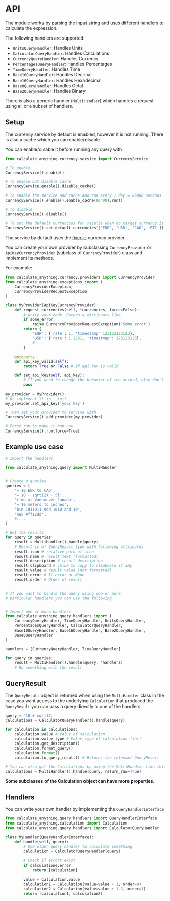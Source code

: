 # API

The module works by parsing the input string and uses different handlers to calculate the expression.

The following handlers are supported:
- `UnitsQueryHandler`: Handles Units
- `CalculatorQueryHandler`: Handles Calculations
- `CurrencyQueryHandler`: Handles Currency
- `PercentagesQueryHandler`: Handles Percentages
- `TimeQueryHandler`: Handles Time
- `Base10QueryHandler`: Handles Decimal
- `Base16QueryHandler`: Handles Hexadecimal
- `Base8QueryHandler`: Handles Octal
- `Base2QueryHandler`: Handles Binary

There is also a generic handler (`MultiHandler`) which handles a request using all or a subset of handlers.

## Setup

The currency service by default is enabled, however it is not running.
There is also a cache which you can enable/disable.

You can enable/disable it before running any query with
```python
from calculate_anything.currency.service import CurrencyService

# To enable
CurrencyService().enable()

# To enable but disable cache
CurrencyService.enable().disable_cache()

# To enable the service and cache and run every 1 day = 86400 seconds
CurrencyService().enable().enable_cache(86400).run()

# To disable
CurrencyService().disable()

# To set the default currencies for results when no target currency is set.
CurrencyService().set_default_currencies(['EUR', 'USD', 'CAD', 'BTC'])
```

The service by default uses the [fixer.io](https://fixer.io) currency provider.

You can create your own provider by subclassing `CurrencyProvider` or `ApiKeyCurrencyProvider` (subclass of `CurrencyProvider`) class and implement its methods.

For example:
```python
from calculate_anything.currency.providers import CurrencyProvider
from calculate_anything.exceptions import (
    CurrencyProviderException,
    CurrencyProviderRequestException
)

class MyProvider(ApiKeyCurrencyProvider):
    def request_currencies(self, *currencies, force=False):
        # Write your code. Return a dictionary like
        if some_error:
            raise CurrencyProviderRequestException('Some error')
        return {
            'EUR': {'rate': 1, 'timestamp' 123123123123},
            'USD': {'rate': 1.2231, 'timestmap': 123123123},
            # ...
        }

    @property
    def api_key_valid(self):
        return True or False # If api key is valid

    def set_api_key(self, api_key):
        # If you need to change the behavior of the method, else don't implement.
        pass

my_provider = MyProvider()
# Or implement it in __init__
my_provider.set_api_key('your key')

# Then set your provider to service with
CurrencyService().add_provider(my_provider)

# Force run to make it run now
CurrencyService().run(force=True)
```

## Example use case

```python
# Import the handlers

from calculate_anything.query import MultiHandler


# Create a queries
queries = [
    '= 10 EUR to CAD',
    '= 10 + sqrt(2) + 5i',
    'time at Vancouver Canada',
    '= 10 meters to inches',
    'bin 1011011 mod 1010 and 10',
    'hex #ff12dd',
    #....
]

# Get the results
for query in queries:
    result = MultiHandler().handle(query)
    # Result is of QueryResult type with following attributes
    result.icon # relative path of icon
    result.name # result text (formatted)
    result.description # result description
    result.clipboard # value to copy to clipboard if any
    result.value # result value (not formatted)
    result.error # If error or None
    result.order # Order of result


# If you want to handle the query using one or more
# particular handlers you can use the following


# Import one or more handlers
from calculate_anything.query.handlers import (
    CurrencyQueryHandler, TimeQueryHandler, UnitsQueryHandler,
    PercentagesQueryHandler, CalculatorQueryHandler,
    Base10QueryHandler, Base16QueryHandler, Base2QueryHandler,
    Base8QueryHandler
)

handlers = [CurrencyQueryHandler, TimeQueryHandler]

for query in queries:
    result = MultiHandler().handle(query, *handlers)
    # Do something with the result
```

## QueryResult

The `QueryResult` object is returned when using the `MultiHandler` class
In the case you want access to the underlying `Calculation` that produced the `QueryResult` you can pass a query directly to one of the handlers

```python
query = '10 + sqrt(2)'
calculations = CalculatorQueryHandler().handle(query)

for calculation in calculations:
    calculation.value # Value of calculation
    calculation.value_type # Value_type of calculation (int)
    calculation.get_description()
    calculation.format_query()
    calculation.format()
    calculation.to_query_result() # Returns the relevant QueryResult

# You can also get the Calculations by using the MultiHandler like this
calculations = MultiHandler().handle(query, return_raw=True)
```

**Some subclasses of the Calculation object can have more properties.**

## Handlers

You can write your own handler by implementing the `QueryHandlerInterface`

```python
from calculate_anything.query.handlers import QueryHandlerInterface
from calculate_anything.calculation import Calculation
from calculate_anything.query.handlers import CalculatorQueryHandler

class MyHandler(QueryHandlerInterface):
    def handle(self, query):
        # Use other query handler to calculate something
        calculation = CalculatorQueryHandler(query)
        
        # Check if errors exist
        if calculatione.error:
            return [calculation]
        
        value = calculation.value
        calculation1 = Calculation(value=value + 1, order=0)
        calculation2 = Calculation(value=value + 1.2, order=1)
        return [calculation1, calculation2]
```